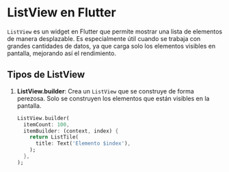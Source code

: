 # ListView en Flutter

`ListView` es un widget en Flutter que permite mostrar una lista de elementos de manera desplazable. Es especialmente útil cuando se trabaja con grandes cantidades de datos, ya que carga solo los elementos visibles en pantalla, mejorando así el rendimiento.

## Tipos de ListView

1. **ListView.builder**: Crea un `ListView` que se construye de forma perezosa. Solo se construyen los elementos que están visibles en la pantalla.
   
   ```dart
   ListView.builder(
     itemCount: 100,
     itemBuilder: (context, index) {
       return ListTile(
         title: Text('Elemento $index'),
       );
     },
   );
